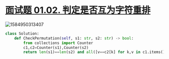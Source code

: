 # [面试题 01.02. 判定是否互为字符重排](https://leetcode-cn.com/problems/check-permutation-lcci/)

![1584950313407](C:\Users\75043\AppData\Roaming\Typora\typora-user-images\1584950313407.png)



```python
class Solution:
    def CheckPermutation(self, s1: str, s2: str) -> bool:
        from collections import Counter
        c1,c2=Counter(s1),Counter(s2)
        return len(s1)==len(s2) and all([v==c2[k] for k,v in c1.items()])
    
```

